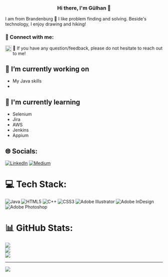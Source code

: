 <h3 align="center">
Hi there, I'm Gülhan 👋
</h3>

I am from Brandenburg 🚀
I like problem finding and solving. Beside's technology, I enjoy drawing and hiking!

### 🤝 Connect with me:

<a href="https://www.linkedin.com/in/g%C3%BClhan-tezcan-3895b5268/"><img align="left" src="https://raw.githubusercontent.com/yushi1007/yushi1007/main/images/linkedin.svg" alt="Gülhan Tezcan | LinkedIn" width="21px"/></a>
💬 If you have any question/feedback, please do not hesitate to reach out to me!

## 🔭 I’m currently working on

- My Java skills
- 

## 🌱 I'm currently learning

- Selenium
- Jira
- AWS
- Jenkins
- Appium

## 🌐 Socials:
[![LinkedIn](https://img.shields.io/badge/LinkedIn-%230077B5.svg?logo=linkedin&logoColor=white)](https://linkedin.com/in/gulhante) [![Medium](https://img.shields.io/badge/Medium-12100E?logo=medium&logoColor=white)](https://medium.com/@Gulhante) 

# 💻 Tech Stack:
![Java](https://img.shields.io/badge/java-%23ED8B00.svg?style=for-the-badge&logo=java&logoColor=white) ![HTML5](https://img.shields.io/badge/html5-%23E34F26.svg?style=for-the-badge&logo=html5&logoColor=white) ![C++](https://img.shields.io/badge/c++-%2300599C.svg?style=for-the-badge&logo=c%2B%2B&logoColor=white) ![CSS3](https://img.shields.io/badge/css3-%231572B6.svg?style=for-the-badge&logo=css3&logoColor=white) ![Adobe Illustrator](https://img.shields.io/badge/adobeillustrator-%23FF9A00.svg?style=for-the-badge&logo=adobeillustrator&logoColor=white) ![Adobe InDesign](https://img.shields.io/badge/Adobe%20InDesign-49021F?style=for-the-badge&logo=adobeindesign&logoColor=white) ![Adobe Photoshop](https://img.shields.io/badge/adobephotoshop-%2331A8FF.svg?style=for-the-badge&logo=adobephotoshop&logoColor=white)
# 📊 GitHub Stats:
![](https://github-readme-stats.vercel.app/api?username=gulhante&theme=default&hide_border=true&include_all_commits=false&count_private=true)<br/>
![](https://github-readme-streak-stats.herokuapp.com/?user=gulhante&theme=default&hide_border=true)<br/>
![](https://github-readme-stats.vercel.app/api/top-langs/?username=gulhante&theme=default&hide_border=true&include_all_commits=false&count_private=true&layout=compact)

---
[![](https://visitcount.itsvg.in/api?id=gulhante&icon=0&color=1)](https://visitcount.itsvg.in)

<!-- Proudly created with GPRM ( https://gprm.itsvg.in ) -->

